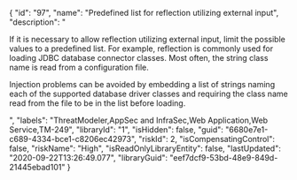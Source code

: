 {
  "id": "97",
  "name": "Predefined list for reflection utilizing external input",
  "description": "<p>If it is necessary to allow reflection utilizing external input, limit the possible values to a predefined list. For example, reflection is commonly used for loading JDBC database connector classes. Most often, the string class name is read from a configuration file. </p><p>Injection problems can be avoided by embedding a list of strings naming each of the supported database driver classes and requiring the class name read from the file to be in the list before loading.</p>",
  "labels": "ThreatModeler,AppSec and InfraSec,Web Application,Web Service,TM-249",
  "libraryId": "1",
  "isHidden": false,
  "guid": "6680e7e1-c689-4334-bce1-c8206ec42973",
  "riskId": 2,
  "isCompensatingControl": false,
  "riskName": "High",
  "isReadOnlyLibraryEntity": false,
  "lastUpdated": "2020-09-22T13:26:49.077",
  "libraryGuid": "eef7dcf9-53bd-48e9-849d-21445ebad101"
}